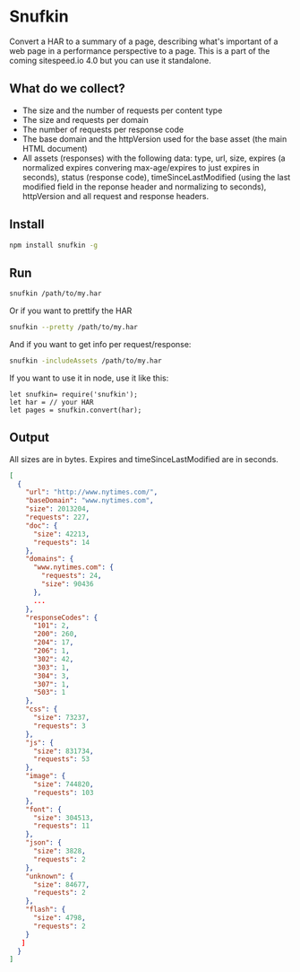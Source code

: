 # Snufkin
Convert a HAR to a summary of a page, describing what's important of a web page in a performance perspective to a page. This is a part of the coming sitespeed.io 4.0 but you can use it standalone.

## What do we collect?
 * The size and the number of requests per content type
 * The size and requests per domain
 * The number of requests per response code
 * The base domain and the httpVersion used for the base asset (the main HTML document)
 * All assets (responses) with the following data: type, url, size, expires (a normalized expires convering max-age/expires to just expires in seconds), status (response code), timeSinceLastModified (using the last modified field in the reponse header and normalizing to seconds), httpVersion and all request and response headers.

## Install
```bash
npm install snufkin -g
```

## Run
```bash
snufkin /path/to/my.har
```

Or if you want to prettify the HAR
```bash
snufkin --pretty /path/to/my.har
```
And if you want to get info per request/response:
```bash
snufkin -includeAssets /path/to/my.har
```

If you want to use it in node, use it like this:
```node
let snufkin= require('snufkin');
let har = // your HAR
let pages = snufkin.convert(har);
```
## Output
All sizes are in bytes. Expires and timeSinceLastModified are in seconds.

```json
[
  {
    "url": "http://www.nytimes.com/",
    "baseDomain": "www.nytimes.com",
    "size": 2013204,
    "requests": 227,
    "doc": {
      "size": 42213,
      "requests": 14
    },
    "domains": {
      "www.nytimes.com": {
        "requests": 24,
        "size": 90436
      },
      ...
    },
    "responseCodes": {
      "101": 2,
      "200": 260,
      "204": 17,
      "206": 1,
      "302": 42,
      "303": 1,
      "304": 3,
      "307": 1,
      "503": 1
    },  
    "css": {
      "size": 73237,
      "requests": 3
    },
    "js": {
      "size": 831734,
      "requests": 53
    },
    "image": {
      "size": 744820,
      "requests": 103
    },
    "font": {
      "size": 304513,
      "requests": 11
    },
    "json": {
      "size": 3828,
      "requests": 2
    },
    "unknown": {
      "size": 84677,
      "requests": 2
    },
    "flash": {
      "size": 4798,
      "requests": 2
    }
   ]
  }
]

```
